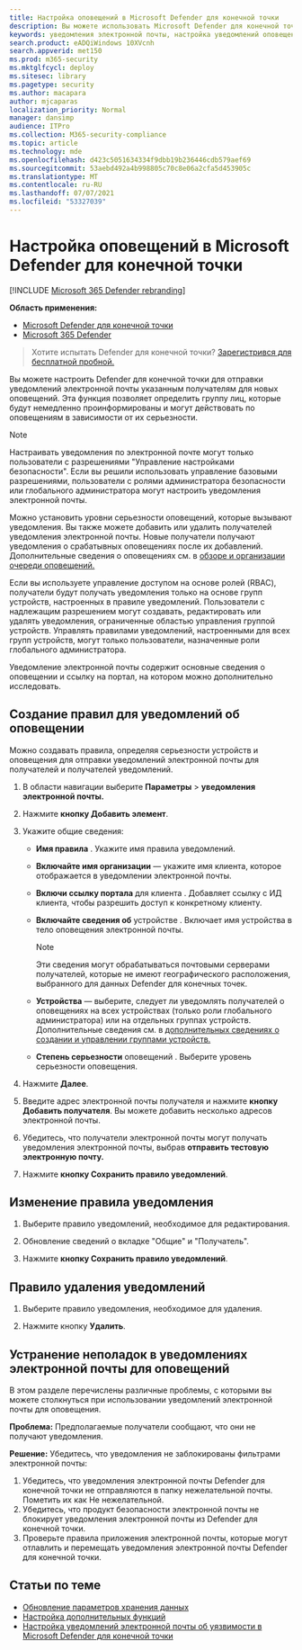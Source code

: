 ```yaml
---
title: Настройка оповещений в Microsoft Defender для конечной точки
description: Вы можете использовать Microsoft Defender для конечной точки для настройки параметров уведомлений электронной почты для оповещений о безопасности в зависимости от серьезности и других критериев.
keywords: уведомления электронной почты, настройка уведомлений оповещений, Microsoft Defender для конечной точки, уведомления Microsoft Defender для конечных точек, оповещения Microsoft Defender для конечных точек, windows 10 корпоративный, windows 10 образования
search.product: eADQiWindows 10XVcnh
search.appverid: met150
ms.prod: m365-security
ms.mktglfcycl: deploy
ms.sitesec: library
ms.pagetype: security
ms.author: macapara
author: mjcaparas
localization_priority: Normal
manager: dansimp
audience: ITPro
ms.collection: M365-security-compliance
ms.topic: article
ms.technology: mde
ms.openlocfilehash: d423c5051634334f9dbb19b236446cdb579aef69
ms.sourcegitcommit: 53aebd492a4b998805c70c8e06a2cfa5d453905c
ms.translationtype: MT
ms.contentlocale: ru-RU
ms.lasthandoff: 07/07/2021
ms.locfileid: "53327039"
---
```

# <a name="configure-alert-notifications-in-microsoft-defender-for-endpoint"></a>Настройка оповещений в Microsoft Defender для конечной точки

[!INCLUDE [Microsoft 365 Defender rebranding](../../includes/microsoft-defender.md)]

**Область применения:**
- [Microsoft Defender для конечной точки](https://go.microsoft.com/fwlink/p/?linkid=2154037)
- [Microsoft 365 Defender](https://go.microsoft.com/fwlink/?linkid=2118804)

> Хотите испытать Defender для конечной точки? [Зарегистрився для бесплатной пробной.](https://www.microsoft.com/microsoft-365/windows/microsoft-defender-atp?ocid=docs-wdatp-emailconfig-abovefoldlink)

Вы можете настроить Defender для конечной точки для отправки уведомлений электронной почты указанным получателям для новых оповещений. Эта функция позволяет определить группу лиц, которые будут немедленно проинформированы и могут действовать по оповещениям в зависимости от их серьезности.

> [!NOTE]
> Настраивать уведомления по электронной почте могут только пользователи с разрешениями "Управление настройками безопасности". Если вы решили использовать управление базовыми разрешениями, пользователи с ролями администратора безопасности или глобального администратора могут настроить уведомления электронной почты.

Можно установить уровни серьезности оповещений, которые вызывают уведомления. Вы также можете добавить или удалить получателей уведомления электронной почты. Новые получатели получают уведомления о срабатывных оповещениях после их добавлений. Дополнительные сведения о оповещениях см. в [обзоре и организации очереди оповещений.](alerts-queue.md)

Если вы используете управление доступом на основе ролей (RBAC), получатели будут получать уведомления только на основе групп устройств, настроенных в правиле уведомлений.
Пользователи с надлежащим разрешением могут создавать, редактировать или удалять уведомления, ограниченные областью управления группой устройств.
Управлять правилами уведомлений, настроенными для всех групп устройств, могут только пользователи, назначенные роли глобального администратора.

Уведомление электронной почты содержит основные сведения о оповещении и ссылку на портал, на котором можно дополнительно исследовать.

## <a name="create-rules-for-alert-notifications"></a>Создание правил для уведомлений об оповещении
Можно создавать правила, определяя серьезности устройств и оповещения для отправки уведомлений электронной почты для получателей и получателей уведомлений.


1. В области навигации выберите **Параметры**  >  **уведомления электронной почты.**

2. Нажмите **кнопку Добавить элемент**.

3. Укажите общие сведения:
    - **Имя правила** . Укажите имя правила уведомлений.
    - **Включайте имя организации** — укажите имя клиента, которое отображается в уведомлении электронной почты.
    - **Включи ссылку портала** для клиента . Добавляет ссылку с ИД клиента, чтобы разрешить доступ к конкретному клиенту.
    - **Включайте сведения об** устройстве . Включает имя устройства в тело оповещения электронной почты.

        > [!NOTE]
        > Эти сведения могут обрабатываться почтовыми серверами получателей, которые не имеют географического расположения, выбранного для данных Defender для конечных точек.

    - **Устройства** — выберите, следует ли уведомлять получателей о оповещениях на всех устройствах (только роли глобального администратора) или на отдельных группах устройств. Дополнительные сведения см. в [дополнительных сведениях о создании и управлении группами устройств.](machine-groups.md)
    - **Степень серьезности** оповещений . Выберите уровень серьезности оповещения.

4. Нажмите **Далее**.

5. Введите адрес электронной почты получателя и нажмите **кнопку Добавить получателя**. Вы можете добавить несколько адресов электронной почты.

6. Убедитесь, что получатели электронной почты могут получать уведомления электронной почты, выбрав **отправить тестовую электронную почту.**

7. Нажмите **кнопку Сохранить правило уведомлений**.

## <a name="edit-a-notification-rule"></a>Изменение правила уведомления

1. Выберите правило уведомлений, необходимое для редактирования.

2. Обновление сведений о вкладке "Общие" и "Получатель".

3. Нажмите **кнопку Сохранить правило уведомлений**.

## <a name="delete-notification-rule"></a>Правило удаления уведомлений

1. Выберите правило уведомления, необходимое для удаления.

2. Нажмите кнопку **Удалить**.

## <a name="troubleshoot-email-notifications-for-alerts"></a>Устранение неполадок в уведомлениях электронной почты для оповещений

В этом разделе перечислены различные проблемы, с которыми вы можете столкнуться при использовании уведомлений электронной почты для оповещения.

**Проблема:** Предполагаемые получатели сообщают, что они не получают уведомления.

**Решение:** Убедитесь, что уведомления не заблокированы фильтрами электронной почты:

1. Убедитесь, что уведомления электронной почты Defender для конечной точки не отправляются в папку нежелательной почты. Пометить их как Не нежелательной.
2. Убедитесь, что продукт безопасности электронной почты не блокирует уведомления электронной почты из Defender для конечной точки.
3. Проверьте правила приложения электронной почты, которые могут отлавлить и перемещать уведомления электронной почты Defender для конечной точки.

## <a name="related-topics"></a>Статьи по теме

- [Обновление параметров хранения данных](data-retention-settings.md)
- [Настройка дополнительных функций](advanced-features.md)
- [Настройка уведомлений электронной почты об уязвимости в Microsoft Defender для конечной точки](/microsoft-365/security/defender-endpoint/configure-vulnerability-email-notifications)
